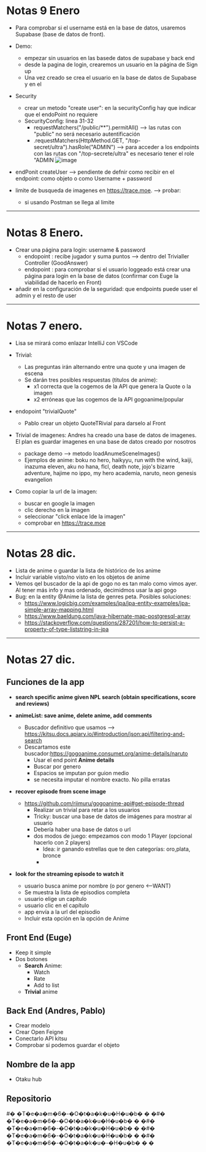# Notas 9 Enero

* Para comprobar si el username está en la base de datos, usaremos Supabase (base de datos de front).
* Demo:
    * empezar sin usuarios en las basede datos de supabase y back end
    * desde la pagina de login, crearemos un usuario en la página de Sign up
    * Una vez creado se crea el usuario en la base de datos de Supabase y en el

* Security
    * crear un metodo "create user": en la securityConfig hay que indicar que el endoPoint no requiere
    * SecurityConfig: linea 31-32
        * requestMatchers("/public/**").permitAll() --> las rutas con "public" no será necesario autentificación
        * .requestMatchers(HttpMethod.GET, "/top-secret/ultra").hasRole("ADMIN") --> para acceder a los endpoints con las rutas con "/top-secrete/ultra" es necesario tener el role "ADMIN
          ![image](https://user-images.githubusercontent.com/115550667/211384308-32edc338-9d27-48ac-97f6-3440371f1c58.png)


* endPonit createUser --> pendiente de defnir como recibir en el endpoint: como objeto o como Username + password

* limite de busqueda de imagenes en https://trace.moe. --> probar:
    * si usando Postman se llega al limite

---
# Notas 8 Enero.

* Crear una página para login: username & password
    * endopoint : recibe jugador y suma puntos --> dentro del Trivialler Controller (GoodAnswer)
    * endopoint : para comprobar si el usuario loggeado está crear una página para login en la base de datos (confirmar con Euge la viabilidad de hacerlo en Front)
* añadir en la configuración de la seguridad: que endpoints puede user el admin y el resto de user


---
# Notas 7 enero.

* Lisa se mirará como enlazar IntelliJ con VSCode
* Trivial:
    * Las preguntas irán alternando entre una quote y una imagen de escena
    * Se darán tres posibles respuestas (titulos de anime):
        * x1 correcta que la cogemos de la API que genera la Quote o la imagen
        * x2 erróneas que las cogemos de la API gogoanime/popular
* endopoint "trivialQuote"
    *  Pablo crear un objeto QuoteTRivial para darselo al Front
* Trivial de imagenes: Andres ha creado una base de datos de imagenes. El plan es guardar imagenes en una base de datos creado por nosotros
    *  package demo --> metodo loadAnumeSceneImages()
    *  Ejemplos de anime: boku no hero, haikyyu, run with the wind, kaiji, inazuma eleven, aku no hana, flcl, death note, jojo's bizarre adventure, hajime no ippo, my hero academia, naruto, neon genesis evangelion


* Como copiar la url de la imagen:
    * buscar en google la imagen
    * clic derecho en la imagen
    * seleccionar "click enlace lde la imagen"
    * comprobar en https://trace.moe

---
# Notas 28 dic.

* Lista de anime o guardar la lista de histórico de los anime
* Incluir variable visto/no visto en los objetos de anime
* Vemos qel buscador de la api de gogo no es tan malo como vimos ayer. Al tener más info y mas ordenado, decimidmos usar la api gogo
* Bug: en la entity @Anime la lista de genres peta. Posibles soluciones:
    * https://www.logicbig.com/examples/jpa/jpa-entity-examples/jpa-simple-array-mapping.html
    * https://www.baeldung.com/java-hibernate-map-postgresql-array
    * https://stackoverflow.com/questions/287201/how-to-persist-a-property-of-type-liststring-in-jpa

---
# Notas 27 dic.

## Funciones de la app

* **search specific anime given NPL search (obtain specifications, score and reviews)**

* **animeList: save anime, delete anime, add comments**
    - Buscador definitivo que usamos --> https://kitsu.docs.apiary.io/#introduction/json:api/filtering-and-search
    - Descartamos este buscador:https://gogoanime.consumet.org/anime-details/naruto
        - Usar el end point **Anime details**
        - Buscar por genero
        - Espacios se imputan por guion medio
        - se necesita imputar el nombre exacto. No pilla erratas

* **recover episode from scene image**
    - https://github.com/riimuru/gogoanime-api#get-episode-thread
        - Realizar un trivial para retar a los usuarios
        - Tricky: buscar una base de datos de imágenes para mostrar al usuario
        - Debería haber una base de datos o url
        - dos modos de juego: empezamos con modo 1 Player (opcional hacerlo con 2 players)
            - Idea: ir ganando estrellas que te den categorías: oro,plata, bronce
            -
* **look for the streaming episode to watch it**
    - usuario busca anime por nombre (o por genero <--WANT)
    - Se muestra la lista de episodios completa
    - usuario elige un capítulo
    - usuario clic en el capítulo
    - app envía a la url del episodio
    - Incluir esta opción en la opción de Anime

## Front End (Euge)
* Keep it simple
* Dos botones
    * **Search** Anime:
        * Watch
        * Rate
        * Add to list
    * **Trivial** anime

## Back End (Andres, Pablo)
* Crear modelo
* Crear Open Feigne
* Conectarlo API kitsu
* Comprobar si podemos guardar el objeto

## Nombre de la app
- Otaku hub

## Repositorio

[//]: # (https://github.com/J9-PT-IRONHACK-JAVA/Team6-Otaku-Hub.git)

#� �T�e�a�m�6�-�O�t�a�k�u�H�u�b�
�
�#� �T�e�a�m�6�-�O�t�a�k�u�H�u�b�
�
�#� �T�e�a�m�6�-�O�t�a�k�u�H�u�b�
�
�#� �T�e�a�m�6�-�O�t�a�k�u�H�u�b�
�
�#� �T�e�a�m�6�-�O�t�a�k�u�-�H�u�b�
�
�